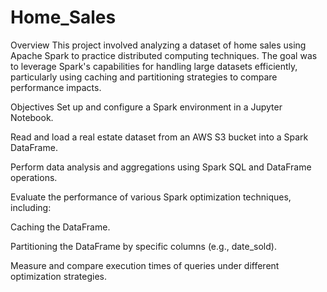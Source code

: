 # Home_Sales

Overview
This project involved analyzing a dataset of home sales using Apache Spark to practice distributed computing techniques. The goal was to leverage Spark's capabilities for handling large datasets efficiently, particularly using caching and partitioning strategies to compare performance impacts.

Objectives
Set up and configure a Spark environment in a Jupyter Notebook.

Read and load a real estate dataset from an AWS S3 bucket into a Spark DataFrame.

Perform data analysis and aggregations using Spark SQL and DataFrame operations.

Evaluate the performance of various Spark optimization techniques, including:

Caching the DataFrame.

Partitioning the DataFrame by specific columns (e.g., date_sold).

Measure and compare execution times of queries under different optimization strategies.
